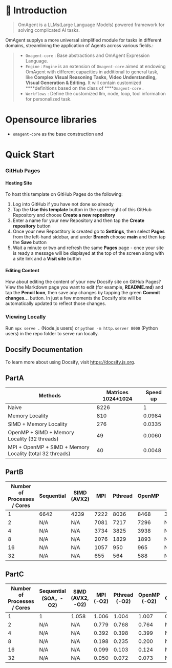 # 📖 Introduction

> OmAgent is a LLMs(Large Language Models) powered framework for solving complicated AI tasks. 

OmAgent supplys a more universal simplified module for tasks in different domains, streamlining the application of Agents across various fields.:
> 
> - `Omagent-core` : Base abstractions and OmAgent Expression Language.
> - `Engine` : `Engine` is an extension of  `Omagent-core` aimed at endowing OmAgent with different capacities in additional to general task, like **Complex Visual Reasoning Tasks**, **Video Understanding, Visual Generation & Editing.**  It will contain customized ****definitions based on the class of ****`Omagent-core` .
> - `Workflows` : Define the customized llm, node, loop, tool information for personalized task.

# Opensource libraries

- `omagent-core` as the base construction and 




# Quick Start


### GitHub Pages

#### Hosting Site

To host this template on GitHub Pages do the following:  

1. Log into GitHub if you have not done so already
2. Tap the **Use this template** button in the upper-right of this GitHub Repository and choose **Create a new repository**
3. Enter a name for your new Repository and then tap the **Create repository** button
4. Once your new Repostitory is created go to **Settings**, then select **Pages** from the left-hand sidebar, and under **Branch** choose **main** and then tap the **Save** button
5. Wait a minute or two and refresh the same **Pages** page - once your site is ready a message will be displayed at the top of the screen along with a site link and a **Visit site** button

#### Editing Content

How about editing the content of your new Docsify site on GitHub Pages? View the Markdown page you want to edit (for example, **README.md**) and tap the **Pencil Icon**, then save any changes by tapping the green **Commit changes...** button. In just a few moments the Docsify site will be automatically updated to reflect those changes.

### Viewing Locally 
Run `npx serve .` (Node.js users) or `python -m http.server 8000` (Python users) in the repo folder to serve run locally.

## Docsify Documentation

To learn more about using Docsify, visit https://docsify.js.org.

## PartA
| Methods | Matrices 1024*1024 | Speed up |
|-----------------------------|------------|-------------|
| Naive                           | 8226        | 1        |
| Memory Locality                           | 810        | 0.0984         |
| SIMD + Memory Locality                           | 276        | 0.0335         | 
| OpenMP + SIMD + Memory Locality (32 threads)                           | 49        | 0.0060         | 
| MPI + OpenMP + SIMD + Memory Locality (total 32 threads)                          | 40        | 0.0048         | 


## PartB
| Number of Processes / Cores | Sequential | SIMD (AVX2) | MPI  | Pthread | OpenMP | CUDA | OpenACC |
|-----------------------------|------------|-------------|------|---------|--------|------|---------|
| 1                           | 6642       | 4239        | 7222 | 8036    | 8468   | 31.1593   | 23      |
| 2                           | N/A        | N/A         | 7081 | 7217    | 7296   | N/A  | N/A     |
| 4                           | N/A        | N/A         | 3734 | 3825    | 3938   | N/A  | N/A     |
| 8                           | N/A        | N/A         | 2076 | 1829    | 1893   | N/A  | N/A     |
| 16                          | N/A        | N/A         | 1057 | 950     | 965   | N/A  | N/A     |
| 32                          | N/A        | N/A         | 655  | 564     | 588    | N/A  | N/A     |




## PartC
| Number of Processes / Cores | Sequential (SOA，-O2) |  SIMD (AVX2, -O2) | MPI (-O2)  | Pthread (-O2) | OpenMP (-O2) | CUDA | OpenACC |
|-----------------------------|------------------|-------------------|------------|---------------|--------------|------|---------|
| 1                           | 1             | 1.058              | 1.006       | 1.004          | 1.007         | 0.002 | 0.001      |
| 2                           | N/A              | N/A               | 0.779       | 0.768          | 0.764         | N/A  | N/A     |
| 4                           | N/A              | N/A               | 0.392       | 0.398          | 0.399         | N/A  | N/A     |
| 8                           | N/A              | N/A               | 0.198        | 0.235           | 0.200          | N/A  | N/A     |
| 16                          | N/A              | N/A               | 0.099        | 0.103           | 0.124          | N/A  | N/A     |
| 32                          | N/A              | N/A               | 0.050        | 0.072           | 0.073          | N/A  | N/A     |
